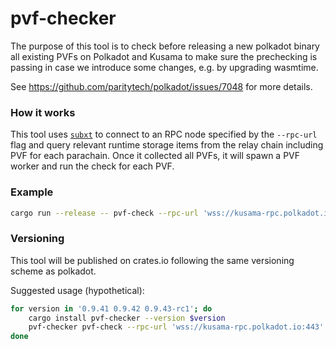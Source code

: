 # pvf-checker

The purpose of this tool is to check before releasing a new polkadot binary all existing PVFs on Polkadot and Kusama to make sure the prechecking is passing in case we introduce some changes, e.g. by upgrading wasmtime.

See https://github.com/paritytech/polkadot/issues/7048 for more details.

### How it works

This tool uses [`subxt`](https://github.com/paritytech/subxt) to connect to an RPC node specified by the `--rpc-url` flag and query relevant runtime storage items from the relay chain including PVF for each parachain. Once it collected all PVFs, it will spawn a PVF worker and run the check for each PVF.

### Example

```bash
cargo run --release -- pvf-check --rpc-url 'wss://kusama-rpc.polkadot.io:443' --skip 2268 --at-block 0x9bdc8043c83217b5646d2db9ad17a7fc919e8d5b788b11c555f8099be7baedf2
```

### Versioning

This tool will be published on crates.io following the same versioning scheme as polkadot.

Suggested usage (hypothetical):

```bash
for version in '0.9.41 0.9.42 0.9.43-rc1'; do
    cargo install pvf-checker --version $version
    pvf-checker pvf-check --rpc-url 'wss://kusama-rpc.polkadot.io:443' --skip 2268
done
```
